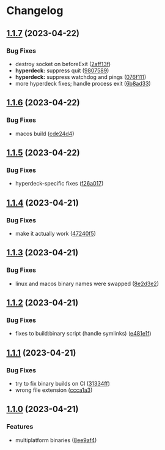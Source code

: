 # Changelog

## [1.1.7](https://github.com/alvancamp/telnet-relay/compare/v1.1.6...v1.1.7) (2023-04-22)


### Bug Fixes

* destroy socket on beforeExit ([2aff13f](https://github.com/alvancamp/telnet-relay/commit/2aff13fda4dc7f8cdc93de4c13fd6141da4fff6e))
* **hyperdeck:** suppress quit ([9807589](https://github.com/alvancamp/telnet-relay/commit/98075895b873618aa3b904b2fbc77021b0bdae3c))
* **hyperdeck:** suppress watchdog and pings ([076f111](https://github.com/alvancamp/telnet-relay/commit/076f11109a277be89599a3074f5cf0e60917e59e))
* more hyperdeck fixes; handle process exit ([6b8ad33](https://github.com/alvancamp/telnet-relay/commit/6b8ad33766ce669ae0db085ee7a9e656b0a823a9))

## [1.1.6](https://github.com/alvancamp/telnet-relay/compare/v1.1.5...v1.1.6) (2023-04-22)


### Bug Fixes

* macos build ([cde24d4](https://github.com/alvancamp/telnet-relay/commit/cde24d479106042ffa8940eec4c1186cedeef6de))

## [1.1.5](https://github.com/alvancamp/telnet-relay/compare/v1.1.4...v1.1.5) (2023-04-22)


### Bug Fixes

* hyperdeck-specific fixes ([f26a017](https://github.com/alvancamp/telnet-relay/commit/f26a01748abab25b593ca39fffb7d9afa5fe42fc))

## [1.1.4](https://github.com/alvancamp/telnet-relay/compare/v1.1.3...v1.1.4) (2023-04-21)


### Bug Fixes

* make it actually work ([47240f5](https://github.com/alvancamp/telnet-relay/commit/47240f576ef55c3c38d5e3adad96ef0645efc3b8))

## [1.1.3](https://github.com/alvancamp/telnet-relay/compare/v1.1.2...v1.1.3) (2023-04-21)


### Bug Fixes

* linux and macos binary names were swapped ([8e2d3e2](https://github.com/alvancamp/telnet-relay/commit/8e2d3e28bc7392b121f8fffe849d8defa27305ac))

## [1.1.2](https://github.com/alvancamp/telnet-relay/compare/v1.1.1...v1.1.2) (2023-04-21)


### Bug Fixes

* fixes to build:binary script (handle symlinks) ([e481e1f](https://github.com/alvancamp/telnet-relay/commit/e481e1f4bf2c4b2f49924d9d9f8749c067222810))

## [1.1.1](https://github.com/alvancamp/telnet-relay/compare/v1.1.0...v1.1.1) (2023-04-21)


### Bug Fixes

* try to fix binary builds on CI ([31334ff](https://github.com/alvancamp/telnet-relay/commit/31334ffc41027c526d610f338457e0097d549b33))
* wrong file extension ([ccca1a3](https://github.com/alvancamp/telnet-relay/commit/ccca1a31feef344b5a11a0a18f2a0f5e727d67b7))

## [1.1.0](https://github.com/alvancamp/telnet-relay/compare/v1.0.0...v1.1.0) (2023-04-21)


### Features

* multiplatform binaries ([8ee9af4](https://github.com/alvancamp/telnet-relay/commit/8ee9af4fbdd73009d35efab63c2e9727e9d02f72))
